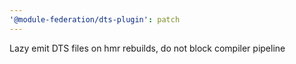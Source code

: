 ```yaml
---
'@module-federation/dts-plugin': patch
---
```


Lazy emit DTS files on hmr rebuilds, do not block compiler pipeline
